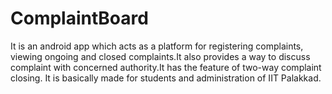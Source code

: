 # ComplaintBoard
It is an android app which acts as a platform for registering complaints, viewing ongoing and closed complaints.It also provides a way to discuss complaint with concerned authority.It has the feature of two-way complaint closing. It is basically made for students and administration of IIT Palakkad.
